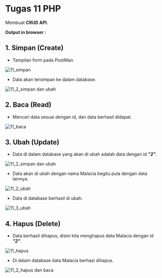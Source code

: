 # Tugas 11 PHP

Membuat <b>CRUD API.</b>

<b>Output in browser : </b>

## 1. Simpan (Create)

- <p>Tampilan form pada PostMan.</p>

![11_simpan](https://user-images.githubusercontent.com/92837751/195021702-3ca64f65-8b71-4359-9c24-4e6b52e0136b.jpg)

- <p>Data akan tersimpan ke dalam database.</p>

![11_2_simpan dan ubah](https://user-images.githubusercontent.com/92837751/195018301-e3a69496-7ba7-45d1-8144-92782edb36f9.jpg)

## 2. Baca (Read)

- <p>Mencari data sesuai dengan id, dan data berhasil didapat.</p>

![11_baca](https://user-images.githubusercontent.com/92837751/195018310-94cfe00c-b10d-494c-b8d3-955a1bc06c3c.jpg)

## 3. Ubah (Update)

- <p>Data di dalam database yang akan di ubah adalah data dengan id <i><b>"2"</b></i>.</p>

![11_2_simpan dan ubah](https://user-images.githubusercontent.com/92837751/195018301-e3a69496-7ba7-45d1-8144-92782edb36f9.jpg)

- <p>Data akan di ubah dengan nama Malacia begitu pula dengan data lainnya.<p/>

![11_2_ubah](https://user-images.githubusercontent.com/92837751/195018305-ef088a99-8914-4430-82fb-3b5ab43a60ad.jpg)

- <p>Data di database berhasil di ubah.</p>

![11_3_ubah](https://user-images.githubusercontent.com/92837751/195018306-8b0be7a4-ece5-4151-8f0a-8c475372d92d.jpg)

## 4. Hapus (Delete)

- <p>Data berhasil dihapus, disini kita menghapus data Malacia dengan id <i><b>"2"</b></i>.</p>

![11_hapus](https://user-images.githubusercontent.com/92837751/195018312-a3e5355f-af49-4a0c-8aa6-dd2ca3b8275e.jpg)

- <p>Di dalam database data Malacia berhasi dihapus.</p>

![11_2_hapus dan baca](https://user-images.githubusercontent.com/92837751/195018297-9e9c4ea8-1530-4804-8f35-b2b8042dfd23.jpg)
